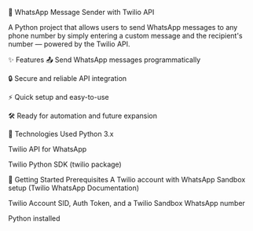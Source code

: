 📲 WhatsApp Message Sender with Twilio API

A Python project that allows users to send WhatsApp messages to any phone number by simply entering a custom message and the recipient's number — powered by the Twilio API.

✨ Features
📤 Send WhatsApp messages programmatically

🔒 Secure and reliable API integration

⚡ Quick setup and easy-to-use

🛠️ Ready for automation and future expansion

🔧 Technologies Used
Python 3.x

Twilio API for WhatsApp

Twilio Python SDK (twilio package)

🚀 Getting Started
Prerequisites
A Twilio account with WhatsApp Sandbox setup (Twilio WhatsApp Documentation)

Twilio Account SID, Auth Token, and a Twilio Sandbox WhatsApp number

Python installed
